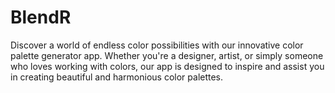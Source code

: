 # BlendR

Discover a world of endless color possibilities with our innovative color palette generator app. Whether you're a designer, artist, or simply someone who loves working with colors, our app is designed to inspire and assist you in creating beautiful and harmonious color palettes.